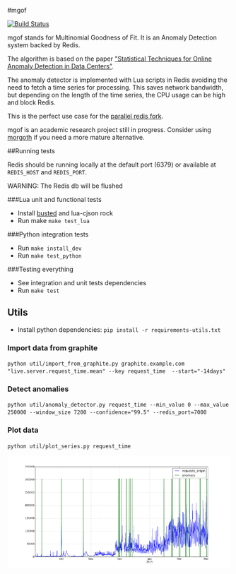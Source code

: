 #mgof

[![Build Status][badge-travis-image]][badge-travis-url]

mgof stands for Multinomial Goodness of Fit. It is an Anomaly Detection system backed by Redis.

The algorithm is based on the paper ["Statistical Techniques for Online Anomaly Detection in Data Centers"](http://www.hpl.hp.com/techreports/2011/HPL-2011-8.pdf).

The anomaly detector is implemented with Lua scripts in Redis avoiding the need
to fetch a time series for processing. This saves network bandwidth, but depending on the
length of the time series, the CPU usage can be high and block Redis.

This is the perfect use case for the [parallel redis fork](https://github.com/jbochi/parallel_redis).

mgof is an academic research project still in progress. Consider using
[morgoth](https://github.com/nvcook42/morgoth) if you need a more mature alternative.


##Running tests

Redis should be running locally at the default port (6379) or available at `REDIS_HOST` and `REDIS_PORT`.

WARNING: The Redis db will be flushed

###Lua unit and functional tests

- Install [busted](http://olivinelabs.com/busted/) and lua-cjson rock
- Run make `make test_lua`

###Python integration tests

- Run `make install_dev`
- Run `make test_python`

###Testing everything

- See integration and unit tests dependencies
- Run `make test`

[badge-travis-url]: https://travis-ci.org/jbochi/mgof
[badge-travis-image]: https://img.shields.io/travis/jbochi/mgof.svg?style=flat


## Utils

- Install python dependencies: `pip install -r requirements-utils.txt`

### Import data from graphite

`python util/import_from_graphite.py graphite.example.com "live.server.request_time.mean" --key request_time  --start="-14days"`

### Detect anomalies

`python util/anomaly_detector.py request_time --min_value 0 --max_value 250000 --window_size 7200 --confidence="99.5" --redis_port=7000`

### Plot data

`python util/plot_series.py request_time`

![](https://raw.githubusercontent.com/jbochi/mgof/master/mgof.png)
